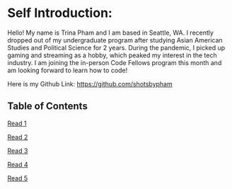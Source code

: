 # Self Introduction:

Hello! My name is Trina Pham and I am based in Seattle, WA. I recently dropped out of my undergraduate program after studying Asian American Studies and Political Science for 2 years. During the pandemic, I picked up gaming and streaming as a hobby, which peaked my interest in the tech industry. I am joining the in-person Code Fellows program this month and am looking forward to learn how to code! 

Here is my Github Link:
https://github.com/shotsbypham

## Table of Contents

[Read 1](read01.md)

[Read 2](read02.md)

[Read 3](read03.md)

[Read 4](read04.md)

[Read 5](read05.md)
